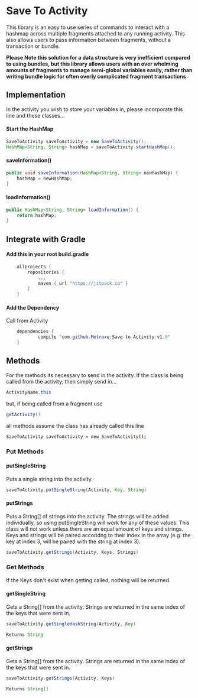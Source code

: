 # Save To Activity

This library is an easy to use series of commands to interact with a hashmap across multiple fragments attached to any running activity. This also allows users to pass information between fragments, without a transaction or bundle.

**Please Note this solution for a data structure is very inefficient compared to using bundles, but this library allows users with an over whelming amounts of fragments to manage semi-global variables easily, rather than writing bundle logic for often overly complicated fragment transactions**

## Implementation

In the activity you wish to store your variables in, please incorporate this line and these classes...

#### Start the HashMap
```java
SaveToActivity saveToActivity = new SaveToActivity();
HashMap<String, String> hashMap = saveToActivity.startHashMap();
```
#### saveInformation()
```java
public void saveInformation(HashMap<String, String> newHashMap) {
    hashMap = newHashMap;
}
```
#### loadInformation()
```java
public HashMap<String, String> loadInformation() {
    return hashMap;
}
```

## Integrate with Gradle
#### Add this in your root build.gradle
```java
	allprojects {
		repositories {
			...
			maven { url "https://jitpack.io" }
		}
	}
```
#### Add the Dependency
Call from Activity
```java
	dependencies {
	        compile 'com.github.Metroxe:Save-to-Activity:v1.0'
	}
```
## Methods
For the methods its necessary to send in the activity. If the class is being called from the activity, then simply send in...
```java
ActivityName.this
```
but, if being called from a fragment use
```java
getActivity()
```
all methods assume the class has already called this line
```sh
SaveToActivity saveToActivity = new SaveToActivity();
```
### Put Methods
#### putSingleString
Puts a single string into the activity.
```java
saveToActivity.putSingleString(Activity, Key, String)
```
#### putStrings
Puts a String[] of strings into the activity. The strings will be added individually, so using putSingleString will work for any of these values. This class will not work unless there are an equal amount of keys and strings. Keys and strings will be paired accoridng to their index in the array (e.g. the key at index 3, will be paired with the string at index 3).
```java
saveToActivity.getStrings(Activity, Keys, Strings)
```
### Get Methods
If the Keys don't exist when getting called, nothing will be returned.
#### getSingleString
Gets a String[] from the activity. Strings are returned in the same index of the keys that were sent in.
```java
saveToActivity.getSingleHashString(Activity, Key)

Returns String
```
#### getStrings
Gets a String[] from the activity. Strings are returned in the same index of the keys that were sent in.
```java
saveToActivity.getStrings(Activity, Keys)

Returns String[]
```

